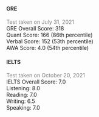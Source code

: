 #### GRE

<script data-goatcounter="https://shifathsn.goatcounter.com/count" async src="https://gc.zgo.at/count.js"></script>

<div style="color: #808080;"> Test taken on July 31, 2021 </div>
GRE Overall Score: 318
<br/>Quant Score: 166 (86th percentile)
<br/>Verbal Score: 152 (53th percentile)
<br/>AWA Score: 4.0 (54th percentile)

#### IELTS


<div style="color: #808080;"> Test taken on October 20, 2021 </div>
IELTS Overall Score: 7.0
<br/>Listening: 8.0
<br/>Reading: 7.0
<br/>Writing: 6.5
<br/>Speaking: 7.0

